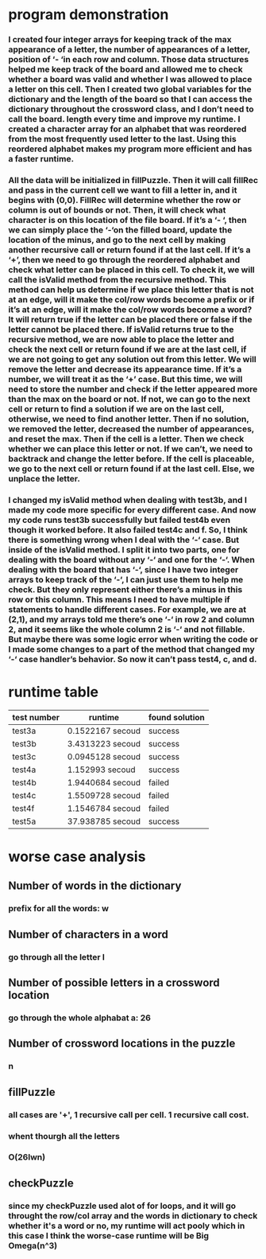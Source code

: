# program demonstration
### I created four integer arrays for keeping track of the max appearance of a letter, the number of appearances of a letter, position of ‘- ‘in each row and column. Those data structures helped me keep track of the board and allowed me to check whether a board was valid and whether I was allowed to place a letter on this cell. Then I created two global variables for the dictionary and the length of the board so that I can access the dictionary throughout the crossword class, and I don’t need to call the board. length every time and improve my runtime. I created a character array for an alphabet that was reordered from the most frequently used letter to the last. Using this reordered alphabet makes my program more efficient and has a faster runtime. 
### All the data will be initialized in fillPuzzle. Then it will call fillRec and pass in the current cell we want to fill a letter in, and it begins with (0,0). FillRec will determine whether the row or column is out of bounds or not. Then, it will check what character is on this location of the file board. If it’s a ‘- ‘, then we can simply place the ‘-‘on the filled board, update the location of the minus, and go to the next cell by making another recursive call or return found if at the last cell. If it’s a ‘+’, then we need to go through the reordered alphabet and check what letter can be placed in this cell. To check it, we will call the isValid method from the recursive method. This method can help us determine if we place this letter that is not at an edge, will it make the col/row words become a prefix or if it’s at an edge, will it make the col/row words become a word? It will return true if the letter can be placed there or false if the letter cannot be placed there. If isValid returns true to the recursive method, we are now able to place the letter and check the next cell or return found if we are at the last cell, if we are not going to get any solution out from this letter. We will remove the letter and decrease its appearance time. If it’s a number, we will treat it as the ‘+’ case. But this time, we will need to store the number and check if the letter appeared more than the max on the board or not. If not, we can go to the next cell or return to find a solution if we are on the last cell, otherwise, we need to find another letter. Then if no solution, we removed the letter, decreased the number of appearances, and reset the max. Then if the cell is a letter. Then we check whether we can place this letter or not. If we can’t, we need to backtrack and change the letter before. If the cell is placeable, we go to the next cell or return found if at the last cell. Else, we unplace the letter. 
### I changed my isValid method when dealing with test3b, and I made my code more specific for every different case. And now my code runs test3b successfully but failed test4b even though it worked before. It also failed test4c and f. So, I think there is something wrong when I deal with the ‘-‘ case. But inside of the isValid method. I split it into two parts, one for dealing with the board without any ‘-‘ and one for the ‘-‘. When dealing with the board that has ‘-‘, since I have two integer arrays to keep track of the ‘-‘, I can just use them to help me check. But they only represent either there’s a minus in this row or this column. This means I need to have multiple if statements to handle different cases. For example, we are at (2,1), and my arrays told me there’s one ‘-‘ in row 2 and column 2, and it seems like the whole column 2 is ‘-‘ and not fillable. But maybe there was some logic error when writing the code or I made some changes to a part of the method that changed my ‘-‘ case handler’s behavior. So now it can’t pass test4, c, and d.


# runtime table

| test number   | runtime          | found solution  |
| ------        | ---------------- | ----------------|
| test3a        | 0.1522167 secoud | success         |
| test3b        | 3.4313223 secoud | success         |
| test3c        | 0.0945128 secoud | success         |
| test4a        | 1.152993  secoud | success         |
| test4b        | 1.9440684 secoud | failed          |
| test4c        | 1.5509728 secoud | failed          |
| test4f        | 1.1546784 secoud | failed          |
| test5a        | 37.938785 secoud | success         |
# worse case analysis

## Number of words in the dictionary
 ### prefix for all the words: w
## Number of characters in a word
 ### go through all the letter l
## Number of possible letters in a crossword location
 ### go through the whole alphabat a: 26
## Number of crossword locations in the puzzle
 ### n

## fillPuzzle
 ###  all cases are '+', 1 recursive call per cell. 1 recursive call cost.
 ### whent thourgh all the letters
 ### O(26lwn)
## checkPuzzle
 ### since my checkPuzzle used alot of for loops, and it will go throught the row/col array and the words in dictionary to check whether it's a word or no, my runtime will act pooly which in this case I think the worse-case runtime will be Big Omega(n^3)




